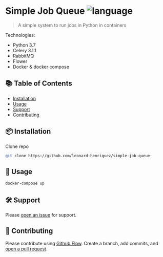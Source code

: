 # Simple Job Queue ![language](https://img.shields.io/badge/language-Python-blue.svg)

> A simple system to run jobs in Python in containers

Technologies:

- Python 3.7
- Celery 3.1.1
- RabbitMQ
- Flower
- Docker & docker compose

## :books: Table of Contents

- [Installation](#package-installation)
- [Usage](#rocket-usage)
- [Support](#hammer_and_wrench-support)
- [Contributing](#memo-contributing)

## :package: Installation

Clone repo

```sh
git clone https://github.com/leonard-henriquez/simple-job-queue
```

## :rocket: Usage

```sh
docker-compose up
```

## :hammer_and_wrench: Support

Please [open an issue](https://github.com/leonard-henriquez/simple-job-queue/issues/new) for support.

## :memo: Contributing

Please contribute using [Github Flow](https://guides.github.com/introduction/flow/). Create a branch, add commits, and [open a pull request](https://github.com/leonard-henriquez/simple-job-queue/compare/).
